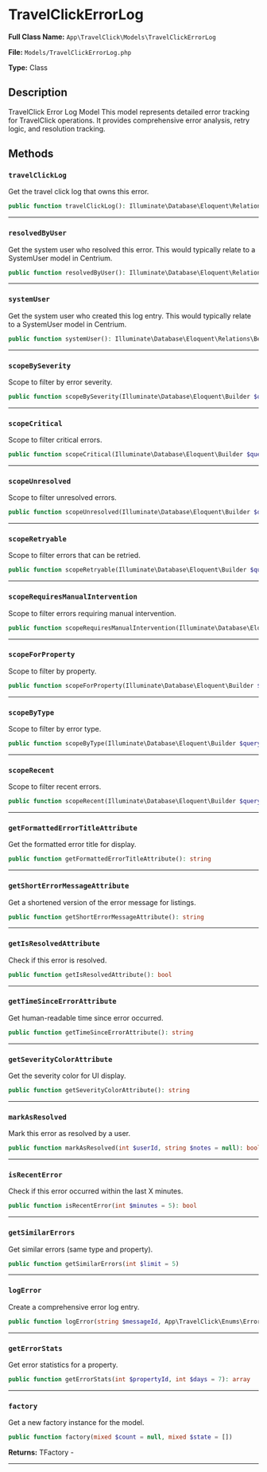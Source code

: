 # TravelClickErrorLog

**Full Class Name:** `App\TravelClick\Models\TravelClickErrorLog`

**File:** `Models/TravelClickErrorLog.php`

**Type:** Class

## Description

TravelClick Error Log Model
This model represents detailed error tracking for TravelClick operations.
It provides comprehensive error analysis, retry logic, and resolution tracking.

## Methods

### `travelClickLog`

Get the travel click log that owns this error.

```php
public function travelClickLog(): Illuminate\Database\Eloquent\Relations\BelongsTo
```

---

### `resolvedByUser`

Get the system user who resolved this error.
This would typically relate to a SystemUser model in Centrium.

```php
public function resolvedByUser(): Illuminate\Database\Eloquent\Relations\BelongsTo
```

---

### `systemUser`

Get the system user who created this log entry.
This would typically relate to a SystemUser model in Centrium.

```php
public function systemUser(): Illuminate\Database\Eloquent\Relations\BelongsTo
```

---

### `scopeBySeverity`

Scope to filter by error severity.

```php
public function scopeBySeverity(Illuminate\Database\Eloquent\Builder $query, string $severity): Illuminate\Database\Eloquent\Builder
```

---

### `scopeCritical`

Scope to filter critical errors.

```php
public function scopeCritical(Illuminate\Database\Eloquent\Builder $query): Illuminate\Database\Eloquent\Builder
```

---

### `scopeUnresolved`

Scope to filter unresolved errors.

```php
public function scopeUnresolved(Illuminate\Database\Eloquent\Builder $query): Illuminate\Database\Eloquent\Builder
```

---

### `scopeRetryable`

Scope to filter errors that can be retried.

```php
public function scopeRetryable(Illuminate\Database\Eloquent\Builder $query): Illuminate\Database\Eloquent\Builder
```

---

### `scopeRequiresManualIntervention`

Scope to filter errors requiring manual intervention.

```php
public function scopeRequiresManualIntervention(Illuminate\Database\Eloquent\Builder $query): Illuminate\Database\Eloquent\Builder
```

---

### `scopeForProperty`

Scope to filter by property.

```php
public function scopeForProperty(Illuminate\Database\Eloquent\Builder $query, int $propertyId): Illuminate\Database\Eloquent\Builder
```

---

### `scopeByType`

Scope to filter by error type.

```php
public function scopeByType(Illuminate\Database\Eloquent\Builder $query, App\TravelClick\Enums\ErrorType $errorType): Illuminate\Database\Eloquent\Builder
```

---

### `scopeRecent`

Scope to filter recent errors.

```php
public function scopeRecent(Illuminate\Database\Eloquent\Builder $query, int $hours = 24): Illuminate\Database\Eloquent\Builder
```

---

### `getFormattedErrorTitleAttribute`

Get the formatted error title for display.

```php
public function getFormattedErrorTitleAttribute(): string
```

---

### `getShortErrorMessageAttribute`

Get a shortened version of the error message for listings.

```php
public function getShortErrorMessageAttribute(): string
```

---

### `getIsResolvedAttribute`

Check if this error is resolved.

```php
public function getIsResolvedAttribute(): bool
```

---

### `getTimeSinceErrorAttribute`

Get human-readable time since error occurred.

```php
public function getTimeSinceErrorAttribute(): string
```

---

### `getSeverityColorAttribute`

Get the severity color for UI display.

```php
public function getSeverityColorAttribute(): string
```

---

### `markAsResolved`

Mark this error as resolved by a user.

```php
public function markAsResolved(int $userId, string $notes = null): bool
```

---

### `isRecentError`

Check if this error occurred within the last X minutes.

```php
public function isRecentError(int $minutes = 5): bool
```

---

### `getSimilarErrors`

Get similar errors (same type and property).

```php
public function getSimilarErrors(int $limit = 5)
```

---

### `logError`

Create a comprehensive error log entry.

```php
public function logError(string $messageId, App\TravelClick\Enums\ErrorType $errorType, string $title, string $message, array $context = [], string $severity = 'medium', string $jobId = null, int $propertyId = 0, bool $canRetry = false, int $retryDelaySeconds = null, bool $requiresManualIntervention = false): self
```

---

### `getErrorStats`

Get error statistics for a property.

```php
public function getErrorStats(int $propertyId, int $days = 7): array
```

---

### `factory`

Get a new factory instance for the model.

```php
public function factory(mixed $count = null, mixed $state = [])
```

**Returns:** TFactory - 

---

